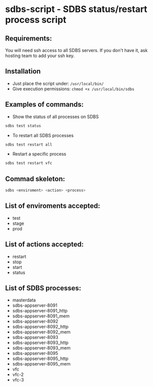 # sdbs-script - SDBS status/restart process script

## Requirements:
You will need ssh access to all SDBS servers. If you don't have it, ask hosting team to add your ssh key.

## Installation
* Just place the script under: `/usr/local/bin/`
* Give execution permissions: `chmod +x /usr/local/bin/sdbs`

## Examples of commands:
* Show the status of all processes on SDBS
```bash
sdbs test status
```
* To restart all SDBS processes
```bash
sdbs test restart all
```
* Restart a specific process
```bash
sdbs test restart vfc
```
## Commad skeleton:
```bash
sdbs <enviroment> <action> <process>
```
## List of enviroments accepted:
* test
* stage
* prod
## List of actions accepted:
* restart
* stop
* start
* status
## List of SDBS processes:
* masterdata                       
* sdbs-appserver-8091              
* sdbs-appserver-8091_http         
* sdbs-appserver-8091_mem          
* sdbs-appserver-8092              
* sdbs-appserver-8092_http         
* sdbs-appserver-8092_mem          
* sdbs-appserver-8093              
* sdbs-appserver-8093_http         
* sdbs-appserver-8093_mem          
* sdbs-appserver-8095              
* sdbs-appserver-8095_http         
* sdbs-appserver-8095_mem          
* vfc                              
* vfc-2                            
* vfc-3
